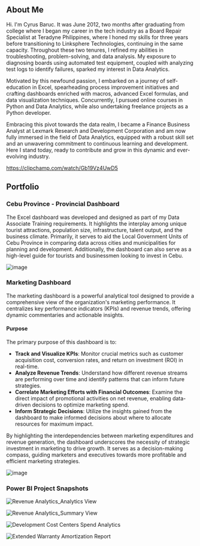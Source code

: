 ## About Me
Hi. I'm Cyrus Baruc. It was June 2012, two months after graduating from college where I began my career in the tech industry as a Board Repair Specialist at Teradyne Philippines, where I honed my skills for three years before transitioning to Linksphere Technologies, continuing in the same capacity. Throughout these two tenures, I refined my abilities in troubleshooting, problem-solving, and data analysis. My exposure to diagnosing boards using automated test equipment, coupled with analyzing test logs to identify failures, sparked my interest in Data Analytics.

Motivated by this newfound passion, I embarked on a journey of self-education in Excel, spearheading process improvement initiatives and crafting dashboards enriched with macros, advanced Excel formulas, and data visualization techniques. Concurrently, I pursued online courses in Python and Data Analytics, while also undertaking freelance projects as a Python developer.

Embracing this pivot towards the data realm, I became a Finance Business Analyst at Lexmark Research and Development Corporation and am now fully immersed in the field of Data Analytics, equipped with a robust skill set and an unwavering commitment to continuous learning and development. Here I stand today, ready to contribute and grow in this dynamic and ever-evolving industry.

https://clipchamp.com/watch/Gb19Vz4UwD5
<!-- a normal html comment 
## Trainings & Certifications
### Google Data Analytics Professional Certificate - https://www.credly.com/earner/earned/badge/cf025b53-5775-4123-8da3-77bb869c4ace
<img src="https://github.com/greatcyan/myportfolio/assets/95137493/eec8223b-e811-408f-9af1-bd6d93962c9e" alt="image" width="600"/>

### Data Associate Pathway - https://sparta.dap.edu.ph/
<img src="https://github.com/greatcyan/myportfolio/assets/95137493/e409bf0e-8460-4d95-a754-007957692c37" alt="image" width="600"/>

### Data Visualization Microspecialization Pathway - https://sparta.dap.edu.ph/
<img src="https://github.com/greatcyan/myportfolio/assets/95137493/d038069e-a86e-49bd-afd7-76a4d795d5f5" alt="image" width="600"/>

### Data Governance Microspecialization Pathway - https://sparta.dap.edu.ph/
<img src="https://github.com/greatcyan/myportfolio/assets/95137493/473af76a-be8d-4430-904e-722c5e4ead1a" alt="image" width="600"/>

### Computing Microspecialization Pathway - https://sparta.dap.edu.ph/
<img src="https://github.com/greatcyan/myportfolio/assets/95137493/0caa0af7-d98d-4fa3-92a0-643356bfe6b9" alt="image" width="600"/>
-->
## Portfolio
### Cebu Province - Provincial Dashboard
The Excel dashboard was developed and designed as part of my Data Associate Training requirements. It highlights the interplay among unique tourist attractions, population size, infrastructure, talent output, and the business climate. Primarily, it serves to aid the Local Government Units of Cebu Province in comparing data across cities and municipalities for planning and development. Additionally, the dashboard can also serve as a high-level guide for tourists and businessmen looking to invest in Cebu.

![image](https://github.com/greatcyan/myportfolio/assets/95137493/64032f6a-d4d7-4175-b357-f226023fb74b)

### Marketing Dashboard
The marketing dashboard is a powerful analytical tool designed to provide a comprehensive view of the organization's marketing performance. It centralizes key performance indicators (KPIs) and revenue trends, offering dynamic commentaries and actionable insights. 

#### Purpose

The primary purpose of this dashboard is to:
- **Track and Visualize KPIs**: Monitor crucial metrics such as customer acquisition cost, conversion rates, and return on investment (ROI) in real-time.
- **Analyze Revenue Trends**: Understand how different revenue streams are performing over time and identify patterns that can inform future strategies.
- **Correlate Marketing Efforts with Financial Outcomes**: Examine the direct impact of promotional activities on net revenue, enabling data-driven decisions to optimize marketing spend.
- **Inform Strategic Decisions**: Utilize the insights gained from the dashboard to make informed decisions about where to allocate resources for maximum impact.

By highlighting the interdependencies between marketing expenditures and revenue generation, the dashboard underscores the necessity of strategic investment in marketing to drive growth. It serves as a decision-making compass, guiding marketers and executives towards more profitable and efficient marketing strategies.

![image](https://github.com/greatcyan/myportfolio/assets/95137493/41c906a5-50e2-4496-b29e-35e1c6a51443)

### Power BI Project Snapshots

![Revenue Analytics_Analytics View](https://github.com/greatcyan/myportfolio/assets/95137493/218fc84c-c10e-409c-8456-4d342ffb40c9)

![Revenue Analytics_Summary View](https://github.com/greatcyan/myportfolio/assets/95137493/14956442-70b8-41b3-87c7-b18e4e9b7a21)

![Development Cost Centers Spend Analytics](https://github.com/greatcyan/myportfolio/assets/95137493/b247e911-fe23-48e0-9343-b834369a8b54)

![Extended Warranty Amortization Report](https://github.com/greatcyan/myportfolio/assets/95137493/d427b44b-ed07-4223-a420-bacc12566824)







